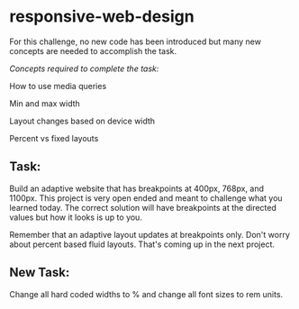 # responsive-web-design

For this challenge, no new code has been introduced but many new concepts are needed to accomplish the task.

*Concepts required to complete the task:*

How to use media queries

Min and max width

Layout changes based on device width

Percent vs fixed layouts


## Task: 

Build an adaptive website that has breakpoints at 400px, 768px, and 1100px.  This project is very open ended and meant to challenge what you learned today.  The correct solution will have breakpoints at the directed values but how it looks is up to you.  

Remember that an adaptive layout updates at breakpoints only.  Don't worry about percent based fluid layouts.  That's coming up in the next project.

## New Task:

Change all hard coded widths to % and change all font sizes to rem units.